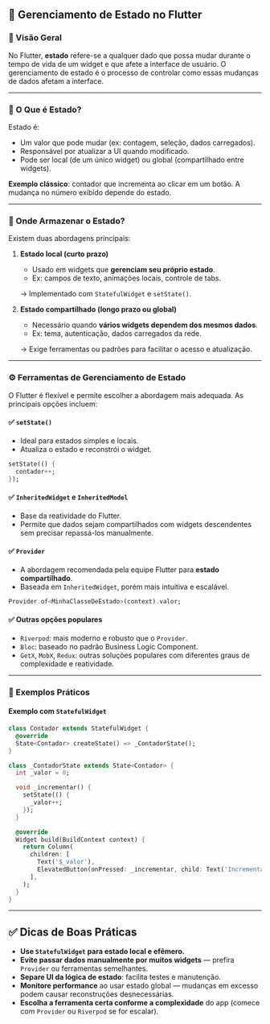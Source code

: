 ## 🔄 Gerenciamento de Estado no Flutter

### 📌 Visão Geral

No Flutter, **estado** refere-se a qualquer dado que possa mudar durante o tempo de vida de um widget e que afete a interface de usuário. O gerenciamento de estado é o processo de controlar como essas mudanças de dados afetam a interface.

---

### 🧠 O Que é Estado?

Estado é:
- Um valor que pode mudar (ex: contagem, seleção, dados carregados).
- Responsável por atualizar a UI quando modificado.
- Pode ser local (de um único widget) ou global (compartilhado entre widgets).

**Exemplo clássico**: contador que incrementa ao clicar em um botão. A mudança no número exibido depende do estado.

---

### 📍 Onde Armazenar o Estado?

Existem duas abordagens principais:

1. **Estado local (curto prazo)**  
   - Usado em widgets que **gerenciam seu próprio estado**.
   - Ex: campos de texto, animações locais, controle de tabs.

   → Implementado com `StatefulWidget` e `setState()`.

2. **Estado compartilhado (longo prazo ou global)**  
   - Necessário quando **vários widgets dependem dos mesmos dados**.
   - Ex: tema, autenticação, dados carregados da rede.

   → Exige ferramentas ou padrões para facilitar o acesso e atualização.

---

### ⚙️ Ferramentas de Gerenciamento de Estado

O Flutter é flexível e permite escolher a abordagem mais adequada. As principais opções incluem:

#### ✅ `setState()`

- Ideal para estados simples e locais.
- Atualiza o estado e reconstrói o widget.

```dart
setState(() {
  contador++;
});
```

#### ✅ `InheritedWidget` e `InheritedModel`

- Base da reatividade do Flutter.
- Permite que dados sejam compartilhados com widgets descendentes sem precisar repassá-los manualmente.

#### ✅ `Provider`

- A abordagem recomendada pela equipe Flutter para **estado compartilhado**.
- Baseada em `InheritedWidget`, porém mais intuitiva e escalável.

```dart
Provider.of<MinhaClasseDeEstado>(context).valor;
```

#### ✅ Outras opções populares

- `Riverpod`: mais moderno e robusto que o `Provider`.
- `Bloc`: baseado no padrão Business Logic Component.
- `GetX`, `MobX`, `Redux`: outras soluções populares com diferentes graus de complexidade e reatividade.

---

### 🧪 Exemplos Práticos

#### Exemplo com `StatefulWidget`

```dart
class Contador extends StatefulWidget {
  @override
  State<Contador> createState() => _ContadorState();
}

class _ContadorState extends State<Contador> {
  int _valor = 0;

  void _incrementar() {
    setState(() {
      _valor++;
    });
  }

  @override
  Widget build(BuildContext context) {
    return Column(
      children: [
        Text('$_valor'),
        ElevatedButton(onPressed: _incrementar, child: Text('Incrementar')),
      ],
    );
  }
}
```

---

## ✅ Dicas de Boas Práticas

- **Use `StatefulWidget` para estado local e efêmero.**
- **Evite passar dados manualmente por muitos widgets** — prefira `Provider` ou ferramentas semelhantes.
- **Separe UI da lógica de estado**: facilita testes e manutenção.
- **Monitore performance** ao usar estado global — mudanças em excesso podem causar reconstruções desnecessárias.
- **Escolha a ferramenta certa conforme a complexidade** do app (comece com `Provider` ou `Riverpod` se for escalar).